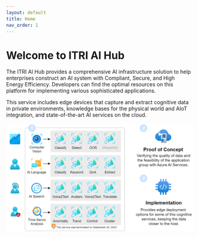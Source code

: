 ```yaml
---
layout: default
title: Home
nav_order: 1
---
```


# Welcome to ITRI AI Hub

The ITRI AI Hub provides a comprehensive AI infrastructure solution to help enterprises construct an AI system with Compliant, Secure, and High Energy Efficiency. Developers can find the optimal resources on this platform for implementing various sophisticated applications. 

This service includes edge devices that capture and extract cognitive data in private environments, knowledge bases for the physical world and AIoT integration, and state-of-the-art AI services on the cloud.

![](./assets/images/framework.png)